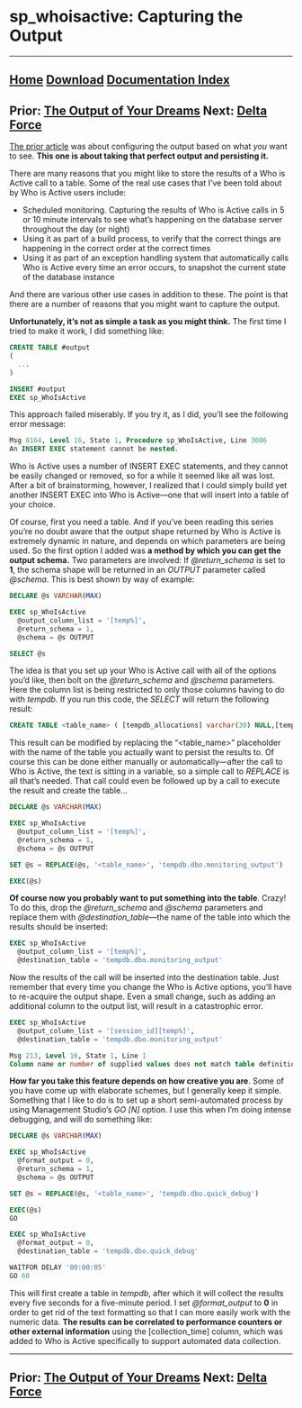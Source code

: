 # sp_whoisactive: Capturing the Output

------
[Home](https://github.com/amachanic/sp_whoisactive)	[Download](https://github.com/amachanic/sp_whoisactive/archive/master.zip)	[Documentation Index](ReadMe.md)
------
Prior: [The Output of Your Dreams](24_output.md)	Next: [Delta Force](26_delta.md)
------

[The prior article](24_output.md) was about configuring the output based on what *you* want to see. **This one is about taking that perfect output and persisting it.**

There are many reasons that you might like to store the results of a Who is Active call to a table. Some of the real use cases that I’ve been told about by Who is Active users include:

- Scheduled monitoring. Capturing the results of Who is Active calls in 5 or 10 minute intervals to see what’s happening on the database server throughout the day (or night)
- Using it as part of a build process, to verify that the correct things are happening in the correct order at the correct times
- Using it as part of an exception handling system that automatically calls Who is Active every time an error occurs, to snapshot the current state of the database instance

And there are various other use cases in addition to these. The point is that there are a number of reasons that you might want to capture the output.

**Unfortunately, it’s not as simple a task as you might think.** The first time I tried to make it work, I did something like:

```sql
CREATE TABLE #output
(
  ...
)

INSERT #output
EXEC sp_WhoIsActive
```

This approach failed miserably. If you try it, as I did, you’ll see the following error message:

```sql
Msg 8164, Level 16, State 1, Procedure sp_WhoIsActive, Line 3086
An INSERT EXEC statement cannot be nested.
```

Who is Active uses a number of INSERT EXEC statements, and they cannot be easily changed or removed, so for a while it seemed like all was lost. After a bit of brainstorming, however, I realized that I could simply build yet another INSERT EXEC into Who is Active—one that will insert into a table of your choice.

Of course, first you need a table. And if you’ve been reading this series you’re no doubt aware that the output shape returned by Who is Active is extremely dynamic in nature, and depends on which parameters are being used. So the first option I added was **a method by which you can get the output schema.** Two parameters are involved: If *@return_schema* is set to **1**, the schema shape will be returned in an *OUTPUT* parameter called *@schema*. This is best shown by way of example:

```sql
DECLARE @s VARCHAR(MAX)

EXEC sp_WhoIsActive
  @output_column_list = '[temp%]',
  @return_schema = 1,
  @schema = @s OUTPUT

SELECT @s
```

The idea is that you set up your Who is Active call with all of the options you’d like, then bolt on the *@return_schema* and *@schema* parameters. Here the column list is being restricted to only those columns having to do with *tempdb*. If you run this code, the *SELECT* will return the following result:

```sql
CREATE TABLE <table_name> ( [tempdb_allocations] varchar(30) NULL,[tempdb_current] varchar(30) NULL)
```

This result can be modified by replacing the “<table_name>” placeholder with the name of the table you actually want to persist the results to. Of course this can be done either manually or automatically—after the call to Who is Active, the text is sitting in a variable, so a simple call to *REPLACE* is all that’s needed. That call could even be followed up by a call to execute the result and create the table...

```sql
DECLARE @s VARCHAR(MAX)

EXEC sp_WhoIsActive
  @output_column_list = '[temp%]',
  @return_schema = 1,
  @schema = @s OUTPUT

SET @s = REPLACE(@s, '<table_name>', 'tempdb.dbo.monitoring_output')

EXEC(@s)
```

**Of course now you probably want to put something into the table**. Crazy! To do this, drop the *@return_schema* and *@schema* parameters and replace them with *@destination_table*—the name of the table into which the results should be inserted:

```sql
EXEC sp_WhoIsActive
  @output_column_list = '[temp%]',
  @destination_table = 'tempdb.dbo.monitoring_output'
```

Now the results of the call will be inserted into the destination table. Just remember that every time you change the Who is Active options, you’ll have to re-acquire the output shape. Even a small change, such as adding an additional column to the output list, will result in a catastrophic error.

```sql
EXEC sp_WhoIsActive
  @output_column_list = '[session_id][temp%]',
  @destination_table = 'tempdb.dbo.monitoring_output'
```

```sql
Msg 213, Level 16, State 1, Line 1
Column name or number of supplied values does not match table definition.
```

**How far you take this feature depends on how creative you are**. Some of you have come up with elaborate schemes, but I generally keep it simple. Something that I like to do is to set up a short semi-automated process by using Management Studio’s *GO [N]* option. I use this when I’m doing intense debugging, and will do something like:

```sql
DECLARE @s VARCHAR(MAX)

EXEC sp_WhoIsActive
  @format_output = 0,
  @return_schema = 1,
  @schema = @s OUTPUT

SET @s = REPLACE(@s, '<table_name>', 'tempdb.dbo.quick_debug')

EXEC(@s)
GO

EXEC sp_WhoIsActive
  @format_output = 0,
  @destination_table = 'tempdb.dbo.quick_debug'

WAITFOR DELAY '00:00:05'
GO 60
```

This will first create a table in *tempdb*, after which it will collect the results every five seconds for a five-minute period. I set *@format_output* to **0** in order to get rid of the text formatting so that I can more easily work with the numeric data. **The results can be correlated to performance counters or other external information** using the [collection_time] column, which was added to Who is Active specifically to support automated data collection.

------
Prior: [The Output of Your Dreams](24_output.md)	Next: [Delta Force](26_delta.md)
------
